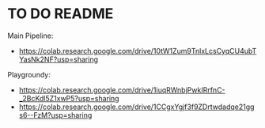 # TO DO README

Main Pipeline:

- https://colab.research.google.com/drive/10tW1Zum9TnlxLcsCyqCU4ubTYasNk2NF?usp=sharing

Playgroundy:

- https://colab.research.google.com/drive/1iuqRWnbjPwkIRrfnC-_2BcKdl5Z1xwP5?usp=sharing
- https://colab.research.google.com/drive/1CCgxYgjf3f9ZDrtwdadqe21ggs6--FzM?usp=sharing

